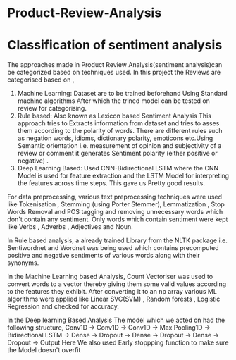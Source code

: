 # Product-Review-Analysis


# Classification of sentiment analysis
The approaches made in Product Review Analysis(sentiment analysis)can be categorized based on techniques used. In this project the Reviews are categorised based on ,
1.	Machine Learning: Dataset are to be trained beforehand Using Standard machine algorithms After which the trined model can be tested on review for categorising. 
2.	Rule based: Also known as Lexicon based Sentiment Analysis This approach tries to Extracts information from dataset and tries to asses them according to the polarity of words. There are different rules such as negation words, idioms, dictionary polarity, emoticons etc.Using Semantic orientation i.e. measurement of opinion and subjectivity of a review or comment it generates Sentiment polarity (either positive or negative) .
3. Deep Learning Based: Used  CNN-Bidirectional LSTM where the CNN Model is used for feature extraction and the LSTM Model for interpreting the features across time steps. This gave us Pretty good results.

For data preprocessing, various text preprocessing techniques were used like Tokenisation , Stemming (using Porter Stemmer), Lemmatization , Stop Words Removal and POS tagging and removing unnecessary words which don't contain any sentiment. Only words which contain sentiment were kept like Verbs , Adverbs , Adjectives and Noun.

In Rule based analysis, a already trained Library from the NLTK package i.e. Sentiwordnet and Wordnet was being used which contains precomputed positive and negative sentiments of various words along with their synonyms.

In the Machine Learning based Analysis, Count Vectoriser was used to convert words to a vector thereby giving them some valid values according to the features they exhibit. After converting it to an np array various ML algorithms were applied like Linear SVC(SVM) , Random forests , Logistic Regression and checked for accuracy.

In the Deep learning Based Analysis The model which we acted on had the following structure,
Conv1D  ->  Conv1D  ->  Conv1D  ->  Max Pooling1D  ->  Bidirectional LSTM ->  Dense  ->  Dropout  ->  Dense  ->  Dropout  ->  Dense  ->  Dropout  ->  Output
Here We also used Early stoppping function to make sure the Model doesn't overfit 
